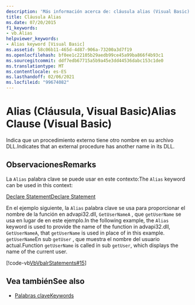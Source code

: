 ```yaml
---
description: 'Más información acerca de: cláusula alias (Visual Basic)'
title: Cláusula Alias
ms.date: 07/20/2015
f1_keywords:
- vb.Alias
helpviewer_keywords:
- Alias keyword [Visual Basic]
ms.assetid: 58c06b11-465d-4d87-906a-73200a3d7f19
ms.openlocfilehash: bf0ee1c22105b29aedb99ce45a99ba866f4b93c1
ms.sourcegitcommit: ddf7edb67715a5b9a45e3dd44536dabc153c1de0
ms.translationtype: MT
ms.contentlocale: es-ES
ms.lasthandoff: 02/06/2021
ms.locfileid: "99674082"
---
```

# <a name="alias-clause-visual-basic"></a><span data-ttu-id="fab78-103">Alias (Cláusula, Visual Basic)</span><span class="sxs-lookup"><span data-stu-id="fab78-103">Alias Clause (Visual Basic)</span></span>

<span data-ttu-id="fab78-104">Indica que un procedimiento externo tiene otro nombre en su archivo DLL.</span><span class="sxs-lookup"><span data-stu-id="fab78-104">Indicates that an external procedure has another name in its DLL.</span></span>  
  
## <a name="remarks"></a><span data-ttu-id="fab78-105">Observaciones</span><span class="sxs-lookup"><span data-stu-id="fab78-105">Remarks</span></span>  

 <span data-ttu-id="fab78-106">La `Alias` palabra clave se puede usar en este contexto:</span><span class="sxs-lookup"><span data-stu-id="fab78-106">The `Alias` keyword can be used in this context:</span></span>  
  
 [<span data-ttu-id="fab78-107">Declare Statement</span><span class="sxs-lookup"><span data-stu-id="fab78-107">Declare Statement</span></span>](declare-statement.md)  
  
 <span data-ttu-id="fab78-108">En el ejemplo siguiente, la `Alias` palabra clave se usa para proporcionar el nombre de la función en advapi32.dll, `GetUserNameA` , que `getUserName` se usa en lugar de en este ejemplo.</span><span class="sxs-lookup"><span data-stu-id="fab78-108">In the following example, the `Alias` keyword is used to provide the name of the function in advapi32.dll, `GetUserNameA`, that `getUserName` is used in place of in this example.</span></span> <span data-ttu-id="fab78-109">`getUserName`En sub `getUser` , que muestra el nombre del usuario actual.</span><span class="sxs-lookup"><span data-stu-id="fab78-109">Function `getUserName` is called in sub `getUser`, which displays the name of the current user.</span></span>  
  
 [!code-vb[VbVbalrStatements#15](~/samples/snippets/visualbasic/VS_Snippets_VBCSharp/VbVbalrStatements/VB/Class1.vb#15)]  
  
## <a name="see-also"></a><span data-ttu-id="fab78-110">Vea también</span><span class="sxs-lookup"><span data-stu-id="fab78-110">See also</span></span>

- [<span data-ttu-id="fab78-111">Palabras clave</span><span class="sxs-lookup"><span data-stu-id="fab78-111">Keywords</span></span>](../keywords/index.md)
